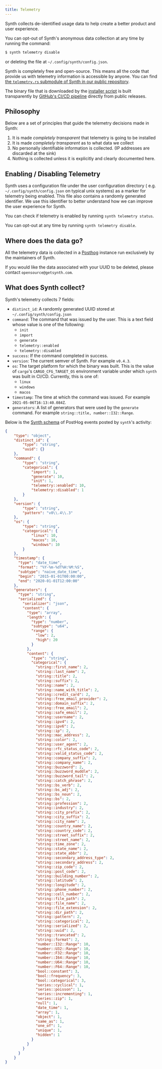 ```yaml
---
title: Telemetry
---
```


Synth collects de-identified usage data to help create a better product and user
experience.

You can opt-out of Synth's anonymous data collection at any time by running the
command:

```bash
$ synth telemetry disable
```

or deleting the file at `~/.config/synth/config.json`.

Synth is completely free and open-source. This means all the code that provide
us with telemetry information is accessible by anyone. You can find
[the `telemetry.rs` submodule of Synth in our public repository][synth-telemetry].

The binary file that is downloaded by the [installer script][synth-installer] is
built transparently by [GitHub's CI/CD pipeline][synth-build] directly from
public releases.

## Philosophy

Below are a set of principles that guide the telemetry decisions made in Synth:

1. It is made *completely transparent* that telemetry is going to be installed
2. It is made *completely transparent* as to what data we collect
3. No personally identifiable information is collected. (IP addresses are
   discarded at the sink)
4. Nothing is collected unless it is explicitly and clearly documented here.

## Enabling / Disabling Telemetry

Synth uses a configuration file under the user configuration directory (
e.g. `~/.config/synth/config.json` on typical unix systems) as a marker for
telemetry being enabled. This file also contains a randomly generated
identifier. We use this identifier to better understand how we can improve the
user experience for Synth.

You can check if telemetry is enabled by running `synth telemetry status`.

You can opt-out at any time by running `synth telemetry disable`.

## Where does the data go?

All the telemetry data is collected in a [Posthog](https://posthog.com/)
instance run exclusively by the maintainers of Synth.

If you would like the data associated with your UUID to be deleted, please
contact `opensource@getsynth.com`.

## What does Synth collect?

Synth's telemetry collects 7 fields:

- `distinct_id`: A randomly generated UUID stored
  at `~/.config/synth/config.json`
- `command`: The command that was issued by the user. This is a text field whose
  value is one of the following:
  - `init`
  - `import`
  - `generate`
  - `telemetry::enabled`
  - `telemetry::disabled`
- `success`: If the command completed in success.
- `version`: The current semver of Synth. For example `v0.4.3`.
- `os`: The target platform for which the binary was built. This is the value
  of `cargo`'s `CARGO_CFG_TARGET_OS` environment variable under which `synth`
  was built in CI/CD. Currently, this is one of:
  - `linux`
  - `windows`
  - `macos`
- `timestamp`: The time at which the command was issued. For
  example `2021-05-06T16:13:40.084Z`.
- `generators`: A list of generators that were used by the `generate` command. For example `string::title, number::I32::Range`.

Below is the [Synth schema][synth-schema] of PostHog events posted by `synth`'s
activity:

```json synth
{
    "type": "object",
    "distinct_id": {
        "type": "string",
        "uuid": {}
    },
    "command": {
        "type": "string",
        "categorical": {
            "import": 1,
            "generate": 10,
            "init": 1,
            "telemetry::enabled": 10,
            "telemetry::disabled": 1
        }
    },
    "version": {
        "type": "string",
        "pattern": "v0\\.4\\.3"
    },
    "os": {
        "type": "string",
        "categorical": {
            "linux": 10,
            "macos": 10,
            "windows": 10
        }
    },
    "timestamp": {
      "type": "date_time",
      "format": "%Y-%m-%dT%H:%M:%S",
      "subtype": "naive_date_time",
      "begin": "2015-01-01T00:00:00",
      "end": "2020-01-01T12:00:00"
    },
    "generators": {
      "type": "string",
      "serialized": {
        "serializer": "json",
        "content": {
          "type": "array",
          "length": {
            "type": "number",
            "subtype": "u64",
            "range": {
              "low": 2,
              "high": 20
            }
          },
          "content": {
            "type": "string",
            "categorical": {
              "string::first_name": 2,
              "string::last_name": 2,
              "string::title": 2,
              "string::suffix": 2,
              "string::name": 2,
              "string::name_with_title": 2,
              "string::credit_card": 2,
              "string::free_email_provider": 2,
              "string::domain_suffix": 2,
              "string::free_email": 2,
              "string::safe_email": 2,
              "string::username": 2,
              "string::ipv4": 2,
              "string::ipv6": 2,
              "string::ip": 2,
              "string::mac_address": 2,
              "string::color": 2,
              "string::user_agent": 2,
              "string::rfc_status_code": 2,
              "string::valid_status_code": 2,
              "string::company_suffix": 2,
              "string::company_name": 2,
              "string::buzzword": 2,
              "string::buzzword_muddle": 2,
              "string::buzzword_tail": 2,
              "string::catch_phrase": 2,
              "string::bs_verb": 2,
              "string::bs_adj": 2,
              "string::bs_noun": 2,
              "string::bs": 2,
              "string::profession": 2,
              "string::industry": 2,
              "string::city_prefix": 2,
              "string::city_suffix": 2,
              "string::city_name": 2,
              "string::country_name": 2,
              "string::country_code": 2,
              "string::street_suffix": 2,
              "string::street_name": 2,
              "string::time_zone": 2,
              "string::state_name": 2,
              "string::state_abbr": 2,
              "string::secondary_address_type": 2,
              "string::secondary_address": 2,
              "string::zip_code": 2,
              "string::post_code": 2,
              "string::building_number": 2,
              "string::latitude": 2,
              "string::longitude": 2,
              "string::phone_number": 2,
              "string::cell_number": 2,
              "string::file_path": 2,
              "string::file_name": 2,
              "string::file_extension": 2,
              "string::dir_path": 2,
              "string::pattern": 2,
              "string::categorical": 2,
              "string::serialized": 2,
              "string::uuid": 2,
              "string::trancated": 2,
              "string::format": 2,
              "number::I32::Range": 10,
              "number::U32::Range": 10,
              "number::F32::Range": 10,
              "number::I64::Range": 10,
              "number::U64::Range": 10,
              "number::F64::Range": 10,
              "bool::constant": 3,
              "bool::frequency": 3,
              "bool::categorical": 3,
              "series::cyclical": 1,
              "series::poisson": 1,
              "series::incrementing": 1,
              "series::zip": 1,
              "null": 1,
              "date_time": 1,
              "array": 1,
              "object": 1,
              "same_as": 1,
              "one_of": 1,
              "unique": 1,
              "hidden": 1
            }
          }
        }
      }
    }
}
```

[synth-telemetry]: https://github.com/getsynth/synth/blob/master/synth/src/cli/telemetry.rs
[synth-installer]: https://github.com/getsynth/synth/blob/master/tools/install.sh
[synth-build]: https://github.com/getsynth/synth/blob/master/.github/workflows/release.yml
[synth-schema]: ../getting_started/schema.md
